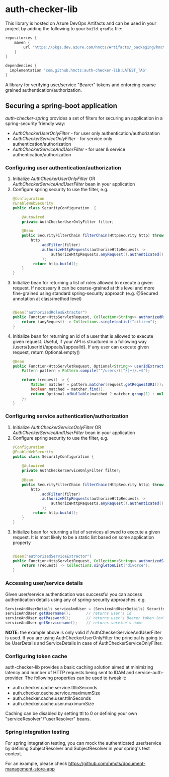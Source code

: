 # auth-checker-lib

This library is hosted on Azure DevOps Artifacts and can be used in your project by adding the following to your `build.gradle` file:

```gradle
repositories {
    maven {
        url 'https://pkgs.dev.azure.com/hmcts/Artifacts/_packaging/hmcts-lib/maven/v1'
    }
}

dependencies {
  implementation 'com.github.hmcts:auth-checker-lib:LATEST_TAG'
}
```


A library for verifying user/service "Bearer" tokens and enforcing coarse grained authentication/authorization.   

## Securing a spring-boot application

*auth-checker-spring* provides a set of filters for securing an application in a spring-security friendly way:
- *AuthCheckerUserOnlyFilter* - for user only authentication/authorization
- *AuthCheckerServiceOnlyFilter* - for service only authentication/authorization
- *AuthCheckerServiceAndUserFilter* - for user & service authentication/authorization

### Configuring user authentication/authorization

1. Initialize *AuthCheckerUserOnlyFilter* OR *AuthCheckerServiceAndUserFilter* bean in your application
2. Configure spring security to use the filter, e.g.
   ```java
   @Configuration
   @EnableWebSecurity
   public class SecurityConfiguration  {
   
       @Autowired
       private AuthCheckerUserOnlyFilter filter;
   
       @Bean
       public SecurityFilterChain filterChain(HttpSecurity http) throws Exception {
           http
               .addFilter(filter)
               .authorizeHttpRequests(authorizeHttpRequests ->
                    authorizeHttpRequests.anyRequest().authenticated()
                );
            return http.build();
       }
   }
   ```
3. Initialize bean for returning a list of roles allowed to execute a given request. If necessary it can be coarse-grained at 
   this level and more fine-grained using standard spring-security approach (e.g. @Secured annotation at class/method level)
   ```java
   
   @Bean("authorizedRolesExtractor")
   public Function<HttpServletRequest, Collection<String>> authorizedRolesExtractor() {
       return (anyRequest) -> Collections.singletonList("citizen");
   }
   ```
4. Initialize bean for returning an id of a user that is allowed to execute given request. Useful, if your API is structured in a following way /users/{userId}/appeals/{appealId}. If any user can execute given request, return Optional.empty()
   ```java
   @Bean
   public Function<HttpServletRequest, Optional<String>> userIdExtractor() {
       Pattern pattern = Pattern.compile("^/users/([^/]+)/.+$");

       return (request) -> {
           Matcher matcher = pattern.matcher(request.getRequestURI());
           boolean matched = matcher.find();
           return Optional.ofNullable(matched ? matcher.group(1) : null);
       };
   }
   ```

### Configuring service authentication/authorization
1. Initialize *AuthCheckerServiceOnlyFilter* OR *AuthCheckerServiceAndUserFilter* bean in your application
2. Configure spring security to use the filter, e.g.
   ```java
   @Configuration
   @EnableWebSecurity
   public class SecurityConfiguration {
    
       @Autowired
       private AuthCheckerServiceOnlyFilter filter;
    
       @Bean
       public SecurityFilterChain filterChain(HttpSecurity http) throws Exception {
           http
               .addFilter(filter)
               .authorizeHttpRequests(authorizeHttpRequests ->
                    authorizeHttpRequests.anyRequest().authenticated()
                );
            return http.build();
       }
   }
   ```
3. Initialize bean for returning a list of services allowed to execute a given request. It is most likely to be a static
   list based on some application property
   ```java
   
   @Bean("authorizedServiceExtractor")
   public Function<HttpServletRequest, Collection<String>> authorizedServicesExtractor() {
       return (request) -> Collections.singletonList("divorce");
   }
   ```

### Accessing user/service details
Given user/service authentication was successful you can access authentication details using any of spring-security approaches. e.g.
```java
ServiceAndUserDetails serviceAndUser = (ServiceAndUserDetails) SecurityContextHolder.getContext().getAuthentication().getPrincipal();
serviceAndUser.getUsername();       // returns user's id
serviceAndUser.getPassword();       // returns user's Bearer token (only if Spring's eraseCredentialsAfterAuthentication==false)
serviceAndUser.getServicename();    // returns service's name
```

**NOTE**: the example above is only valid if AuthCheckerServiceAndUserFilter is used. If you are using AuthCheckerUserOnlyFilter the principal 
is going to be UserDetails and ServiceDetails in case of AuthCheckerServiceOnlyFilter.

### Configuring token cache
auth-checker-lib provides a basic caching solution aimed at minimizing latency and number of HTTP requests being sent to IDAM and 
service-auth-provider. The following properties can be used to tweak it: 
- auth.checker.cache.service.ttlInSeconds
- auth.checker.cache.service.maximumSize
- auth.checker.cache.user.ttlInSeconds
- auth.checker.cache.user.maximumSize

Caching can be disabled by setting ttl to 0 or defining your own "serviceResolver"/"userResolver" beans.

### Spring integration testing

For spring integration testing, you can mock the authenticated user/service by defining SubjectResolver<Service> and SubjectResolver<User> 
in your spring's test context.

For an example, please check 
https://github.com/hmcts/document-management-store-app
